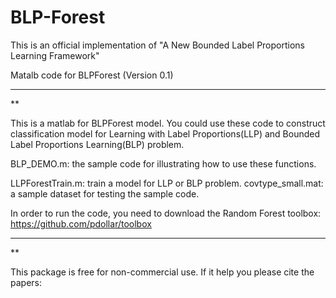 # BLP-Forest
This is an official implementation of "A New Bounded Label Proportions Learning Framework"

Matalb code for BLPForest (Version 0.1)

*****************************************************************************************
**

This is a matlab for BLPForest model. You could use these code to construct classification model for Learning with Label Proportions(LLP) and Bounded Label Proportions Learning(BLP) problem.

BLP_DEMO.m: the sample code for illustrating how to use these functions.

LLPForestTrain.m: train a model for LLP or BLP problem.
covtype_small.mat: a sample dataset for testing the sample code.

In order to run the code, you need to download the Random Forest toolbox: https://github.com/pdollar/toolbox


*****************************************************************************************
**

This package is free for non-commercial use. If it help you please cite the papers:

